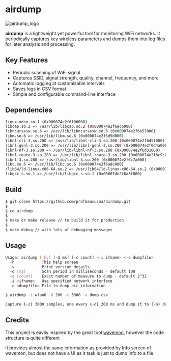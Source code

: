 # airdump

![airdump_logo](https://github.com/user-attachments/assets/0cfef053-9f48-4b26-ad84-adad20f8e306)

**airdump** is a lightweight yet powerful tool for monitoring WiFi networks. It periodically captures key wireless parameters and dumps them into log files for later analysis and processing.

## Key Features


- Periodic scanning of WiFi signal
- Captures SSID, signal strength, quality, channel, frequency, and more
- Automatic logging at customizable intervals
- Saves logs in CSV format
- Simple and configurable command-line interface

## Dependencies

```bash
linux-vdso.so.1 (0x000074e2f6f06000)
libcap.so.2 => /usr/lib/libcap.so.2 (0x000074e2f6ec6000)
libncursesw.so.6 => /usr/lib/libncursesw.so.6 (0x000074e2f6e57000)
libm.so.6 => /usr/lib/libm.so.6 (0x000074e2f6d5d000)
libnl-cli-3.so.200 => /usr/lib/libnl-cli-3.so.200 (0x000074e2f6d51000)
libnl-genl-3.so.200 => /usr/lib/libnl-genl-3.so.200 (0x000074e2f6d4a000)
libnl-nf-3.so.200 => /usr/lib/libnl-nf-3.so.200 (0x000074e2f6d31000)
libnl-route-3.so.200 => /usr/lib/libnl-route-3.so.200 (0x000074e2f6c9c000)
libnl-3.so.200 => /usr/lib/libnl-3.so.200 (0x000074e2f6c7a000)
libc.so.6 => /usr/lib/libc.so.6 (0x000074e2f6a8c000)
/lib64/ld-linux-x86-64.so.2 => /usr/lib64/ld-linux-x86-64.so.2 (0x000074e2f6f08000)
libgcc_s.so.1 => /usr/lib/libgcc_s.so.1 (0x000074e2f6a5f000)
```

## Build

```bash
$ git clone https://github.com/profmancusoa/airdump.git
$
$ cd airdump
$
$ make or make release // to build it for production
$
$ make debug // with lots of debugging messages
```

## Usage

```bash
Usage: airdump [-hv] [-d ms] [-c count] <-i ifname> <-o dumpfile>
  -h            This help screen
  -v            Print version details
  -d [ms]       Scan period in milliseconds - default 100
  -c [count]    Exact number of measure to dump - default 2^32
  -i <ifname>   Use specified network interface
  -o <dumpfile> File to dump air information

$ airdump -i wlan0 -d 200 -c 3000 -o dump.csv

Capture (-c) 3000 samples, one every (-d) 200 ms and dump it to (-o) dump.csv file

```


## Credits

This project is eavily inspired by the great tool [wavemon](https://github.com/uoaerg/wavemon), however the code structure is quite different

It provides almost the same information as provided by Info screen of wavemon, but does not have a UI as it task is just to dumo info to a file.

